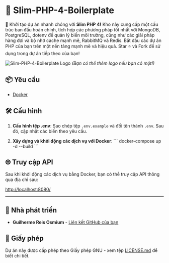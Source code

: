 # 🚀 Slim-PHP-4-Boilerplate

🚀 Khởi tạo dự án nhanh chóng với **Slim PHP 4!** Kho này cung cấp một cấu trúc ban đầu hoàn chỉnh, tích hợp các phương pháp tốt nhất với MongoDB, PostgreSQL, dotenv để quản lý biến môi trường, cũng như các giải pháp hàng đợi và bộ nhớ cache mạnh mẽ, RabbitMQ và Redis. Bắt đầu các dự án PHP của bạn trên một nền tảng mạnh mẽ và hiệu quả. Star ⭐ và Fork để sử dụng trong dự án tiếp theo của bạn!

![Slim-PHP-4-Boilerplate Logo](https://avatars.githubusercontent.com/u/18685227?v=4) 
*(Bạn có thể thêm logo nếu bạn có một!)*

## 📦 Yêu cầu

- [Docker](https://www.docker.com/get-started)

## 🛠️ Cấu hình

1. **Cấu hình tệp .env**: Sao chép tệp `.env.example` và đổi tên thành `.env`. Sau đó, cập nhật các biến theo yêu cầu.

2. **Xây dựng và khởi động các dịch vụ với Docker**:
\```
docker-compose up -d --build
\```

## 🌐 Truy cập API

Sau khi khởi động các dịch vụ bằng Docker, bạn có thể truy cập API thông qua địa chỉ sau:

[http://localhost:8080/](http://localhost:8080/)

---

## 🤖 Nhà phát triển

- **Guilherme Reis Osmium** - [Liên kết GitHub của bạn](https://github.com/guilhermeosmium)

## 📄 Giấy phép

Dự án này được cấp phép theo Giấy phép GNU - xem tệp [LICENSE.md](LICENSE.md) để biết chi tiết.
